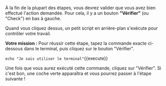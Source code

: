 À la fin de la plupart des étapes, vous devrez valider que vous avez bien effectué l'action demandée. Pour cela, il y a un bouton **"Vérifier"** (ou "Check") en bas à gauche.

Quand vous cliquez dessus, un petit script en arrière-plan s'exécute pour contrôler votre travail.

**Votre mission :**
Pour réussir cette étape, tapez la commande exacte ci-dessous dans le terminal, puis cliquez sur le bouton "Vérifier".

`echo "Je sais utiliser le terminal"`{{execute}}

Une fois que vous aurez exécuté cette commande, cliquez sur "Vérifier". Si c'est bon, une coche verte apparaîtra et vous pourrez passer à l'étape suivante !